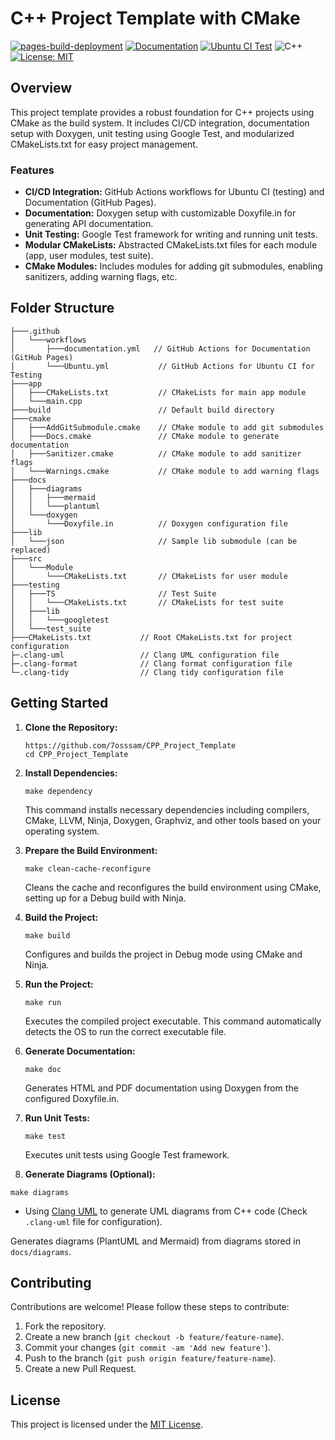 # C++ Project Template with CMake

[![pages-build-deployment](https://github.com/7osssam/CPP_Project_Template/actions/workflows/pages/pages-build-deployment/badge.svg)](https://github.com/7osssam/CPP_Project_Template/actions/workflows/pages/pages-build-deployment)
[![Documentation](https://github.com/7osssam/CPP_Project_Template/actions/workflows/documentation.yml/badge.svg)](https://github.com/7osssam/CPP_Project_Template/actions/workflows/documentation.yml)
[![Ubuntu CI Test](https://github.com/7osssam/CPP_Project_Template/actions/workflows/Ubuntu.yml/badge.svg)](https://github.com/7osssam/CPP_Project_Template/actions/workflows/Ubuntu.yml)
![C++](https://img.shields.io/badge/c++-%2300599C.svg?style=for-the-badge&logo=c%2B%2B&logoColor=white)
[![License: MIT](https://img.shields.io/badge/License-MIT-yellow.svg)](https://opensource.org/licenses/MIT)
## Overview

This project template provides a robust foundation for C++ projects using CMake as the build system. It includes CI/CD integration, documentation setup with Doxygen, unit testing using Google Test, and modularized CMakeLists.txt for easy project management.

### Features

- **CI/CD Integration:** GitHub Actions workflows for Ubuntu CI (testing) and Documentation (GitHub Pages).
- **Documentation:** Doxygen setup with customizable Doxyfile.in for generating API documentation.
- **Unit Testing:** Google Test framework for writing and running unit tests.
- **Modular CMakeLists:** Abstracted CMakeLists.txt files for each module (app, user modules, test suite).
- **CMake Modules:** Includes modules for adding git submodules, enabling sanitizers, adding warning flags, etc.

## Folder Structure

```
├───.github
│   └───workflows
│       ├───documentation.yml   // GitHub Actions for Documentation (GitHub Pages)
│       └───Ubuntu.yml           // GitHub Actions for Ubuntu CI for Testing
├───app
│   ├───CMakeLists.txt           // CMakeLists for main app module
│   └───main.cpp
├───build                        // Default build directory
├───cmake
│   ├───AddGitSubmodule.cmake    // CMake module to add git submodules
│   ├───Docs.cmake               // CMake module to generate documentation
│   ├───Sanitizer.cmake          // CMake module to add sanitizer flags
│   └───Warnings.cmake           // CMake module to add warning flags
├───docs
│   ├───diagrams
│   │   ├───mermaid
│   │   └───plantuml
│   └───doxygen
│       └───Doxyfile.in          // Doxygen configuration file
├───lib
│   └───json                     // Sample lib submodule (can be replaced)
├───src
│   └───Module
│       └───CMakeLists.txt       // CMakeLists for user module
├───testing
│   ├───TS                       // Test Suite
│   │   └───CMakeLists.txt       // CMakeLists for test suite
│   ├───lib
│   │   └───googletest
│   └───test_suite
├───CMakeLists.txt           // Root CMakeLists.txt for project configuration
├─.clang-uml 				 // Clang UML configuration file
├─.clang-format 			 // Clang format configuration file
└─.clang-tidy 				 // Clang tidy configuration file
```

## Getting Started

1. **Clone the Repository:**
   ```
   https://github.com/7osssam/CPP_Project_Template
   cd CPP_Project_Template
   ```

2. **Install Dependencies:**
   ```
   make dependency
   ```

   This command installs necessary dependencies including compilers, CMake, LLVM, Ninja, Doxygen, Graphviz, and other tools based on your operating system.

3. **Prepare the Build Environment:**
   ```
   make clean-cache-reconfigure
   ```

   Cleans the cache and reconfigures the build environment using CMake, setting up for a Debug build with Ninja.

4. **Build the Project:**
   ```
   make build
   ```

   Configures and builds the project in Debug mode using CMake and Ninja.

5. **Run the Project:**
   ```
   make run
   ```

   Executes the compiled project executable. This command automatically detects the OS to run the correct executable file.

6. **Generate Documentation:**
   ```
   make doc
   ```

   Generates HTML and PDF documentation using Doxygen from the configured Doxyfile.in.

7. **Run Unit Tests:**
   ```
   make test
   ```

   Executes unit tests using Google Test framework.

8. **Generate Diagrams (Optional):**
<!-- https://clang-uml.github.io -->

   ```
   make diagrams
   ```
   -  Using [Clang UML](https://clang-uml.github.io) to generate UML diagrams from C++ code (Check `.clang-uml` file for configuration).

   Generates diagrams (PlantUML and Mermaid) from diagrams stored in `docs/diagrams`.

## Contributing

Contributions are welcome! Please follow these steps to contribute:

1. Fork the repository.
2. Create a new branch (`git checkout -b feature/feature-name`).
3. Commit your changes (`git commit -am 'Add new feature'`).
4. Push to the branch (`git push origin feature/feature-name`).
5. Create a new Pull Request.

## License

This project is licensed under the [MIT License](LICENSE).
